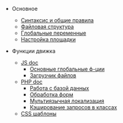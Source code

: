 - Основное
	- [Синтаксис и общие правила](syntax_rules.md)
	- [Файловая структура](folder_struct.md)
	- [Глобальные переменные](globals.md)
	- [Настройка площадки](workplace.md)

- Функции движка
	- [JS doc](http://vgit1.aynos.cz/jsdoc/1kmenu/)
		- [Основные глобальные ф-ции](main_js.md)
		- [Загрузчик файлов](js/uploader.md)
	- [PHP doc](http://vgit1.aynos.cz/phpdoc/1kmenu/)
		- [Работа с базой данных](/php/db)
		- [Обработка форм](/php/forms)
		- [Мультиязычная локализация](/globals/xrlang)
		- [Кэширование запросов в классах](/php/class_cache)
	- [CSS шаблоны](http://vgit1.aynos.cz/cssdoc/1kmenu/)